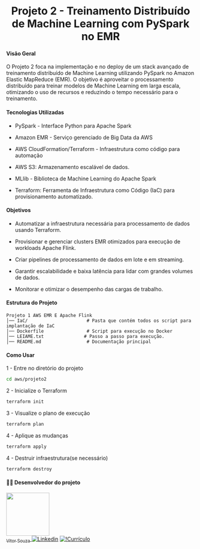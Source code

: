 <h1 align="center"> Projeto 2 - Treinamento Distribuído de Machine Learning com PySpark no EMR </h1>

#### Visão Geral

O Projeto 2 foca na implementação e no deploy de um stack avançado de treinamento distribuído de Machine Learning utilizando PySpark no Amazon Elastic MapReduce (EMR). O objetivo é aproveitar o processamento distribuído para treinar modelos de Machine Learning em larga escala, otimizando o uso de recursos e reduzindo o tempo necessário para o treinamento.

#### Tecnologias Utilizadas

* PySpark - Interface Python para Apache Spark

* Amazon EMR - Serviço gerenciado de Big Data da AWS

* AWS CloudFormation/Terraform - Infraestrutura como código para automação

* AWS S3: Armazenamento escalável de dados.

* MLlib - Biblioteca de Machine Learning do Apache Spark

* Terraform: Ferramenta de Infraestrutura como Código (IaC) para provisionamento automatizado.

#### Objetivos

* Automatizar a infraestrutura necessária para processamento de dados usando Terraform.

* Provisionar e gerenciar clusters EMR otimizados para execução de workloads Apache Flink.

* Criar pipelines de processamento de dados em lote e em streaming.

* Garantir escalabilidade e baixa latência para lidar com grandes volumes de dados.

* Monitorar e otimizar o desempenho das cargas de trabalho.

#### Estrutura do Projeto

```plaintext
Projeto 1 AWS EMR E Apache Flink
│── IaC/                      # Pasta que contém todos os script para implantação de IaC
│── Dockerfile                # Script para execução no Docker
│── LEIAME.txt               # Passo a passo para execução.
│── README.md                 # Documentação principal
```


#### Como Usar

1 - Entre no diretório do projeto 
```sh
cd aws/projeto2
```

2 - Inicialize o Terraform 
```sh
terraform init
```

3 - Visualize o plano de execução
```sh
terraform plan
```

4 - Aplique as mudanças
```sh
terraform apply
```

4 - Destruir infraestrutura(se necessário)
```sh
terraform destroy
```

#### 👨‍💻 Desenvolvedor do projeto
[<img src="https://avatars.githubusercontent.com/u/96426356?s=400&u=cb53042cc402d962207c7a20dfb6804a580f9526&v=4" width=115><br><sub>Vitor Souza</sub> ](https://github.com/vitorhssouza)
[![Linkedin](https://img.shields.io/badge/LinkedIn-0077B5?style=for-the-badge&logo=linkedin&logoColor=white)](https://www.linkedin.com/in/vitorhugossouza/)
[![!Currículo](https://img.shields.io/badge/website-000000?style=for-the-badge&logo=About.me&logoColor=white)](https://vitorhssouza.github.io/#home)